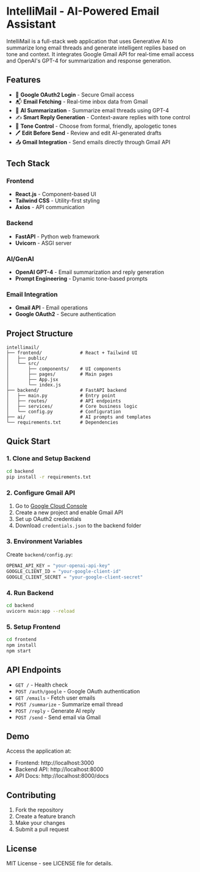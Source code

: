 # IntelliMail - AI-Powered Email Assistant

IntelliMail is a full-stack web application that uses Generative AI to summarize long email threads and generate intelligent replies based on tone and context. It integrates Google Gmail API for real-time email access and OpenAI's GPT-4 for summarization and response generation.

## Features

- 🔐 **Google OAuth2 Login** - Secure Gmail access
- 📬 **Email Fetching** - Real-time inbox data from Gmail
- 📄 **AI Summarization** - Summarize email threads using GPT-4
- ✍️ **Smart Reply Generation** - Context-aware replies with tone control
- 🎨 **Tone Control** - Choose from formal, friendly, apologetic tones
- 🖊️ **Edit Before Send** - Review and edit AI-generated drafts
- 📤 **Gmail Integration** - Send emails directly through Gmail API

## Tech Stack

### Frontend
- **React.js** - Component-based UI
- **Tailwind CSS** - Utility-first styling
- **Axios** - API communication

### Backend
- **FastAPI** - Python web framework
- **Uvicorn** - ASGI server

### AI/GenAI
- **OpenAI GPT-4** - Email summarization and reply generation
- **Prompt Engineering** - Dynamic tone-based prompts

### Email Integration
- **Gmail API** - Email operations
- **Google OAuth2** - Secure authentication

## Project Structure

```
intellimail/
├── frontend/              # React + Tailwind UI
│   ├── public/
│   └── src/
│       ├── components/    # UI components
│       ├── pages/         # Main pages
│       ├── App.jsx
│       └── index.js
├── backend/               # FastAPI backend
│   ├── main.py            # Entry point
│   ├── routes/            # API endpoints
│   ├── services/          # Core business logic
│   └── config.py          # Configuration
├── ai/                    # AI prompts and templates
└── requirements.txt       # Dependencies
```

## Quick Start

### 1. Clone and Setup Backend

```bash
cd backend
pip install -r requirements.txt
```

### 2. Configure Gmail API

1. Go to [Google Cloud Console](https://console.cloud.google.com/)
2. Create a new project and enable Gmail API
3. Set up OAuth2 credentials
4. Download `credentials.json` to the backend folder

### 3. Environment Variables

Create `backend/config.py`:
```python
OPENAI_API_KEY = "your-openai-api-key"
GOOGLE_CLIENT_ID = "your-google-client-id"
GOOGLE_CLIENT_SECRET = "your-google-client-secret"
```

### 4. Run Backend

```bash
cd backend
uvicorn main:app --reload
```

### 5. Setup Frontend

```bash
cd frontend
npm install
npm start
```

## API Endpoints

- `GET /` - Health check
- `POST /auth/google` - Google OAuth authentication
- `GET /emails` - Fetch user emails
- `POST /summarize` - Summarize email thread
- `POST /reply` - Generate AI reply
- `POST /send` - Send email via Gmail

## Demo

Access the application at:
- Frontend: http://localhost:3000
- Backend API: http://localhost:8000
- API Docs: http://localhost:8000/docs

## Contributing

1. Fork the repository
2. Create a feature branch
3. Make your changes
4. Submit a pull request

## License

MIT License - see LICENSE file for details.
